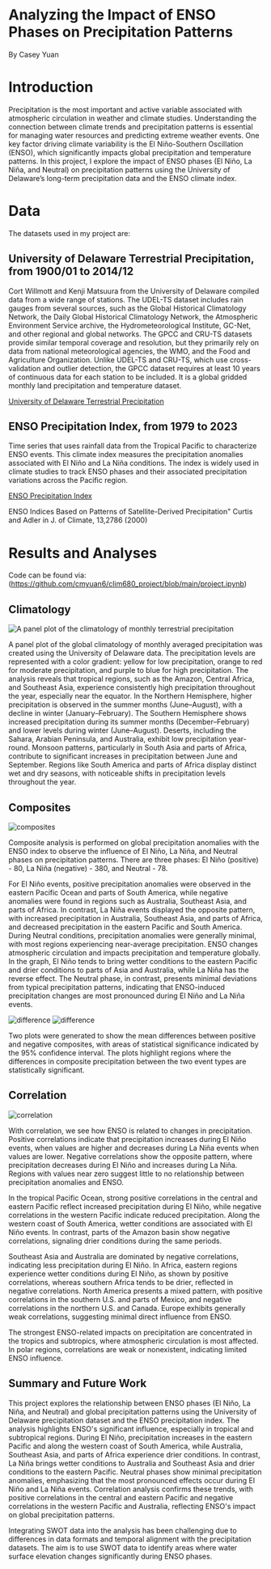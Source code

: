 # Analyzing the Impact of ENSO Phases on Precipitation Patterns
By Casey Yuan
# Introduction
Precipitation is the most important and active variable associated with atmospheric circulation in weather and climate studies. Understanding the connection between climate trends and precipitation patterns is essential for managing water resources and predicting extreme weather events. One key factor driving climate variability is the El Niño-Southern Oscillation (ENSO), which significantly impacts global precipitation and temperature patterns. In this project, I explore the impact of ENSO phases (El Niño, La Niña, and Neutral) on precipitation patterns using the University of Delaware’s long-term precipitation data and the ENSO climate index.
# Data
The datasets used in my project are:
## University of Delaware Terrestrial Precipitation, from 1900/01 to 2014/12
Cort Willmott and Kenji Matsuura from the University of Delaware compiled data from a wide range of stations. The UDEL-TS dataset includes rain gauges from several sources, such as the Global Historical Climatology Network, the Daily Global Historical Climatology Network, the Atmospheric Environment Service archive, the Hydrometeorological Institute, GC-Net, and other regional and global networks. The GPCC and CRU-TS datasets provide similar temporal coverage and resolution, but they primarily rely on data from national meteorological agencies, the WMO, and the Food and Agriculture Organization. Unlike UDEL-TS and CRU-TS, which use cross-validation and outlier detection, the GPCC dataset requires at least 10 years of continuous data for each station to be included.
It is a global gridded monthly land precipitation and temperature dataset.

[University of Delaware Terrestrial Precipitation](https://psl.noaa.gov/data/gridded/data.UDel_AirT_Precip.html)

## ENSO Precipitation Index, from 1979 to 2023
Time series that uses rainfall data from the Tropical Pacific to characterize ENSO events. This climate index measures the precipitation anomalies associated with El Niño and La Niña conditions. The index is widely used in climate studies to track ENSO phases and their associated precipitation variations across the Pacific region.

[ENSO Precipitation Index](https://psl.noaa.gov/data/climateindices/list/)

ENSO Indices Based on Patterns of Satellite-Derived Precipitation" Curtis and Adler in J. of Climate, 13,2786 (2000)

# Results and Analyses
Code can be found via: (https://github.com/cmyuan6/clim680_project/blob/main/project.ipynb)
## Climatology

![A panel plot of the climatology of monthly terrestrial precipitation](https://github.com/cmyuan6/clim680_project/blob/main/monthly.png)

A panel plot of the global climatology of monthly averaged precipitation was created using the University of Delaware data. The precipitation levels are represented with a color gradient: yellow for low precipitation, orange to red for moderate precipitation, and purple to blue for high precipitation. The analysis reveals that tropical regions, such as the Amazon, Central Africa, and Southeast Asia, experience consistently high precipitation throughout the year, especially near the equator. In the Northern Hemisphere, higher precipitation is observed in the summer months (June–August), with a decline in winter (January–February). The Southern Hemisphere shows increased precipitation during its summer months (December–February) and lower levels during winter (June–August). Deserts, including the Sahara, Arabian Peninsula, and Australia, exhibit low precipitation year-round. Monsoon patterns, particularly in South Asia and parts of Africa, contribute to significant increases in precipitation between June and September. Regions like South America and parts of Africa display distinct wet and dry seasons, with noticeable shifts in precipitation levels throughout the year.

## Composites

![composites](https://github.com/cmyuan6/clim680_project/blob/main/composite.png)

Composite analysis is performed on global precipitation anomalies with the ENSO index to observe the influence of El Niño, La Niña, and Neutral phases on precipitation patterns. There are three phases: El Niño (positive) - 80, La Niña (negative) - 380, and Neutral - 78. 

For El Niño events, positive precipitation anomalies were observed in the eastern Pacific Ocean and parts of South America, while negative anomalies were found in regions such as Australia, Southeast Asia, and parts of Africa. In contrast, La Niña events displayed the opposite pattern, with increased precipitation in Australia, Southeast Asia, and parts of Africa, and decreased precipitation in the eastern Pacific and South America. During Neutral conditions, precipitation anomalies were generally minimal, with most regions experiencing near-average precipitation. ENSO changes atmospheric circulation and impacts precipitation and temperature globally. In the graph, El Niño tends to bring wetter conditions to the eastern Pacific and drier conditions to parts of Asia and Australia, while La Niña has the reverse effect. The Neutral phase, in contrast, presents minimal deviations from typical precipitation patterns, indicating that ENSO-induced precipitation changes are most pronounced during El Niño and La Niña events.

![difference](https://github.com/cmyuan6/clim680_project/blob/main/difference.png)
![difference](https://github.com/cmyuan6/clim680_project/blob/main/differences%20neg.png)

Two plots were generated to show the mean differences between positive and negative composites, with areas of statistical significance indicated by the 95% confidence interval. The plots highlight regions where the differences in composite precipitation between the two event types are statistically significant.

## Correlation

![correlation](https://github.com/cmyuan6/clim680_project/blob/main/correlation.png)

With correlation, we see how ENSO is related to changes in precipitation. Positive correlations indicate that precipitation increases during El Niño events, when values are higher and decreases during La Niña events when values are lower. Negative correlations show the opposite pattern, where precipitation decreases during El Niño and increases during La Niña. Regions with values near zero suggest little to no relationship between precipitation anomalies and ENSO.

In the tropical Pacific Ocean, strong positive correlations in the central and eastern Pacific reflect increased precipitation during El Niño, while negative correlations in the western Pacific indicate reduced precipitation. Along the western coast of South America, wetter conditions are associated with El Niño events. In contrast, parts of the Amazon basin show negative correlations, signaling drier conditions during the same periods.

Southeast Asia and Australia are dominated by negative correlations, indicating less precipitation during El Niño. In Africa, eastern regions experience wetter conditions during El Niño, as shown by positive correlations, whereas southern Africa tends to be drier, reflected in negative correlations. North America presents a mixed pattern, with positive correlations in the southern U.S. and parts of Mexico, and negative correlations in the northern U.S. and Canada. Europe exhibits generally weak correlations, suggesting minimal direct influence from ENSO.

The strongest ENSO-related impacts on precipitation are concentrated in the tropics and subtropics, where atmospheric circulation is most affected. In polar regions, correlations are weak or nonexistent, indicating limited ENSO influence.

## Summary and Future Work

This project explores the relationship between ENSO phases (El Niño, La Niña, and Neutral) and global precipitation patterns using the University of Delaware precipitation dataset and the ENSO precipitation index. The analysis highlights ENSO's significant influence, especially in tropical and subtropical regions. During El Niño, precipitation increases in the eastern Pacific and along the western coast of South America, while Australia, Southeast Asia, and parts of Africa experience drier conditions. In contrast, La Niña brings wetter conditions to Australia and Southeast Asia and drier conditions to the eastern Pacific. Neutral phases show minimal precipitation anomalies, emphasizing that the most pronounced effects occur during El Niño and La Niña events. Correlation analysis confirms these trends, with positive correlations in the central and eastern Pacific and negative correlations in the western Pacific and Australia, reflecting ENSO's impact on global precipitation patterns.

Integrating SWOT data into the analysis has been challenging due to differences in data formats and temporal alignment with the precipitation datasets. The aim is to use SWOT data to identify areas where water surface elevation changes significantly during ENSO phases.
